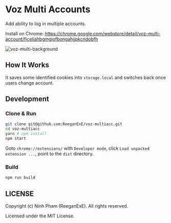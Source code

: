 
# Voz Multi Accounts
Add ability to log in multiple accounts.

Install on Chrome: https://chrome.google.com/webstore/detail/voz-multi-account/ficeliahbgmgiofbongahjjpkcndobfh

![voz-multi-background](https://user-images.githubusercontent.com/7277418/31332647-5fcd0526-ad11-11e7-8849-07ed12ea2000.png)


## How It Works
It saves some identified cookies into `storage.local` and switches back once users change account.

## Development

### Clone & Run
```sh
git clone git@github.com:ReeganExE/voz-multiacc.git
cd voz-multiacc
yarn # npm install
npm start
```
Goto `chrome://extensions/` with `Developer mode`, click `Load unpacked extension ...`, point to the `dist` directory.

### Build
```sh
npm run build
```

## LICENSE
Copyright (c) Ninh Pham (ReeganExE). All rights reserved.

Licensed under the MIT License.